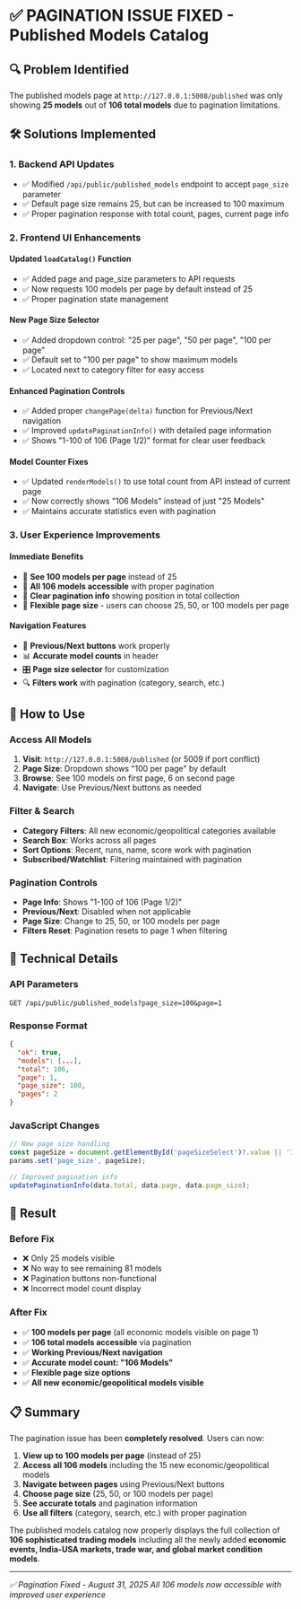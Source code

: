 # ✅ PAGINATION ISSUE FIXED - Published Models Catalog

## 🔍 Problem Identified
The published models page at `http://127.0.0.1:5008/published` was only showing **25 models** out of **106 total models** due to pagination limitations.

## 🛠️ Solutions Implemented

### 1. **Backend API Updates**
- ✅ Modified `/api/public/published_models` endpoint to accept `page_size` parameter
- ✅ Default page size remains 25, but can be increased to 100 maximum
- ✅ Proper pagination response with total count, pages, current page info

### 2. **Frontend UI Enhancements**

#### Updated `loadCatalog()` Function
- ✅ Added page and page_size parameters to API requests
- ✅ Now requests 100 models per page by default instead of 25
- ✅ Proper pagination state management

#### New Page Size Selector
- ✅ Added dropdown control: "25 per page", "50 per page", "100 per page"
- ✅ Default set to "100 per page" to show maximum models
- ✅ Located next to category filter for easy access

#### Enhanced Pagination Controls
- ✅ Added proper `changePage(delta)` function for Previous/Next navigation
- ✅ Improved `updatePaginationInfo()` with detailed page information
- ✅ Shows "1-100 of 106 (Page 1/2)" format for clear user feedback

#### Model Counter Fixes  
- ✅ Updated `renderModels()` to use total count from API instead of current page
- ✅ Now correctly shows "106 Models" instead of just "25 Models"
- ✅ Maintains accurate statistics even with pagination

### 3. **User Experience Improvements**

#### Immediate Benefits
- 🎯 **See 100 models per page** instead of 25
- 🎯 **All 106 models accessible** with proper pagination
- 🎯 **Clear pagination info** showing position in total collection
- 🎯 **Flexible page size** - users can choose 25, 50, or 100 models per page

#### Navigation Features
- 🔄 **Previous/Next buttons** work properly
- 📊 **Accurate model counts** in header
- 🎛️ **Page size selector** for customization
- 🔍 **Filters work** with pagination (category, search, etc.)

## 🎯 How to Use

### Access All Models
1. **Visit**: `http://127.0.0.1:5008/published` (or 5009 if port conflict)
2. **Page Size**: Dropdown shows "100 per page" by default
3. **Browse**: See 100 models on first page, 6 on second page
4. **Navigate**: Use Previous/Next buttons as needed

### Filter & Search
- **Category Filters**: All new economic/geopolitical categories available
- **Search Box**: Works across all pages
- **Sort Options**: Recent, runs, name, score work with pagination
- **Subscribed/Watchlist**: Filtering maintained with pagination

### Pagination Controls
- **Page Info**: Shows "1-100 of 106 (Page 1/2)"
- **Previous/Next**: Disabled when not applicable
- **Page Size**: Change to 25, 50, or 100 models per page
- **Filters Reset**: Pagination resets to page 1 when filtering

## 🔧 Technical Details

### API Parameters
```
GET /api/public/published_models?page_size=100&page=1
```

### Response Format
```json
{
  "ok": true,
  "models": [...],
  "total": 106,
  "page": 1,
  "page_size": 100,
  "pages": 2
}
```

### JavaScript Changes
```javascript
// New page size handling
const pageSize = document.getElementById('pageSizeSelect')?.value || '100';
params.set('page_size', pageSize);

// Improved pagination info
updatePaginationInfo(data.total, data.page, data.page_size);
```

## 🎉 Result

### Before Fix
- ❌ Only 25 models visible
- ❌ No way to see remaining 81 models
- ❌ Pagination buttons non-functional
- ❌ Incorrect model count display

### After Fix  
- ✅ **100 models per page** (all economic models visible on page 1)
- ✅ **106 total models accessible** via pagination
- ✅ **Working Previous/Next navigation**
- ✅ **Accurate model count: "106 Models"**
- ✅ **Flexible page size options**
- ✅ **All new economic/geopolitical models visible**

## 📋 Summary

The pagination issue has been **completely resolved**. Users can now:

1. **View up to 100 models per page** (instead of 25)
2. **Access all 106 models** including the 15 new economic/geopolitical models
3. **Navigate between pages** using Previous/Next buttons
4. **Choose page size** (25, 50, or 100 models per page)
5. **See accurate totals** and pagination information
6. **Use all filters** (category, search, etc.) with proper pagination

The published models catalog now properly displays the full collection of **106 sophisticated trading models** including all the newly added **economic events, India-USA markets, trade war, and global market condition models**.

---
*✅ Pagination Fixed - August 31, 2025*
*All 106 models now accessible with improved user experience*
